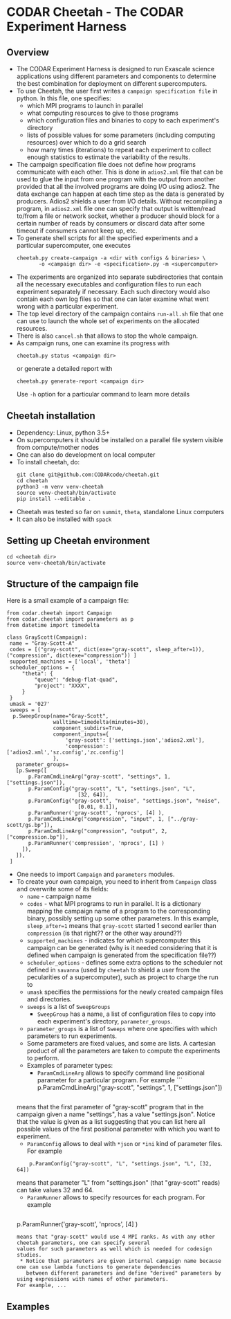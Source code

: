 # CODAR Cheetah - The CODAR Experiment Harness

## Overview

* The CODAR Experiment Harness is designed to run Exascale science applications
  using different parameters and components to determine the best combination
  for deployment on different supercomputers.
* To use Cheetah, the user first writes a `campaign specification file` in python.
  In this file, one specifies:
     * which MPI programs to launch in parallel
     * what computing resources to give to those programs
     * which configuration files and binaries to copy to each experiment's directory
     * lists of possible values for some parameters (including computing resources) over which to do a grid search
     * how many times (iterations) to repeat each experiment to collect enough statistics
       to estimate the variability of the results.
* The campaign specification file does not define how programs communicate with each other.
  This is done in `adios2.xml` file that can be used to glue the input from one program
  with the output from another provided that all the involved programs are doing I/O using adios2.
  The data exchange can happen at each time step as the data is generated by producers.
  Adios2 shields a user from I/O details. Without recompiling a program, in `adios2.xml` file one
  can specify that output is written/read to/from a file or network socket, whether a producer should block
  for a certain number of reads by consumers or discard data after some timeout if consumers cannot keep up, etc.
* To generate shell scripts for all the specified experiments and a particular supercomputer,
  one executes  
  ```
  cheetah.py create-campaign -a <dir with configs & binaries> \
  	     -o <campaign dir> -e <specification>.py -m <supercomputer>
  ```  
* The experiments are organized into separate subdirectories that contain
  all the necessary executables and configuration files to run each experiment separately if necessary.
  Each such directory would also contain each own log files so that one can later examine what went
  wrong with a particular experiment.
* The top level directory of the campaign contains `run-all.sh` file that one can use to launch
  the whole set of experiments on the allocated resources.
* There is also `cancel.sh` that allows to stop the whole campaign.
* As campaign runs, one can examine its progress with
  ```
  cheetah.py status <campaign dir>
  ```
  or generate a detailed report with
  ```
  cheetah.py generate-report <campaign dir>
  ```
  Use `-h` option for a particular command to learn more details

## Cheetah installation
   * Dependency: Linux, python 3.5+
   * On supercomputers it should be installed on a parallel file system visible from compute/mother nodes
   * One can also do development on local computer
   * To install cheetah, do:
     ```
     git clone git@github.com:CODARcode/cheetah.git
     cd cheetah          
     python3 -m venv venv-cheetah
     source venv-cheetah/bin/activate
     pip install --editable .
     ```
   * Cheetah was tested so far on `summit`, `theta`, standalone Linux computers
   * It can also be installed with `spack`
## Setting up Cheetah environment
   ```
   cd <cheetah dir>
   source venv-cheetah/bin/activate
   ```
## Structure of the campaign file
   Here is a small example of a campaign file:
   ```
from codar.cheetah import Campaign
from codar.cheetah import parameters as p
from datetime import timedelta

class GrayScott(Campaign):
    name = "Gray-Scott-A"
    codes = [("gray-scott", dict(exe="gray-scott", sleep_after=1)), ("compression", dict(exe="compression")) ]
    supported_machines = ['local', 'theta']
    scheduler_options = {
        "theta": {
            "queue": "debug-flat-quad",
            "project": "XXXX",
        }
    }
    umask = '027'
    sweeps = [
     p.SweepGroup(name="Gray-Scott",
                  walltime=timedelta(minutes=30),
                  component_subdirs=True,
                  component_inputs={
                      'gray-scott': ['settings.json','adios2.xml'],
                      'compression': ['adios2.xml','sz.config','zc.config']
                  },
      parameter_groups=
      [p.Sweep([
          p.ParamCmdLineArg("gray-scott", "settings", 1, ["settings.json"]),
          p.ParamConfig("gray-scott", "L", "settings.json", "L",
                          [32, 64]),
          p.ParamConfig("gray-scott", "noise", "settings.json", "noise",
                          [0.01, 0.1]),
          p.ParamRunner('gray-scott', 'nprocs', [4] ),
          p.ParamCmdLineArg("compression", "input", 1, ["../gray-scott/gs.bp"]),
          p.ParamCmdLineArg("compression", "output", 2, ["compression.bp"]),
          p.ParamRunner('compression', 'nprocs', [1] )          
        ]),
      ]),
    ]

   ```
   * One needs to import `Campaign` and `parameters` modules.
   * To create your own campaign, you need to inherit from `Campaign` class and overwrite some of its fields:
     * `name` - campaign name
     * `codes` - what MPI programs to run in parallel.
       It is a dictionary mapping the campaign name of a program to the corresponding binary,
       possibly setting up some other parameters. In this example, `sleep_after=1` means that
       `gray-scott` started 1 second earlier than `compression` (is that right?? or the other way around??)
     * `supported_machines` - indicates for which supercomputer this campaign can be generated (why is it needed considering
       that it is defined when campaign is generated from the specification file??)
     * `scheduler_options` - defines some extra options to the scheduler not defined in `savanna`
       (used by `cheetah` to shield a user from the pecularities of a supercomputer), such as project
       to charge the run to
     * `umask` specifies the permissions for the newly created campaign files and directories.
     * `sweeps` is a list of `SweepGroups`
       * `SweepGroup` has a  name, a list of configuration files to copy into each experiment's directory,
       	 `parameter_groups`.
	 * `parameter_groups` is a list of `Sweeps` where one specifies with which parameters to run experiments.
	 * Some parameters are fixed values, and some are lists. A cartesian product of all the parameters are taken
	   to compute the experiments to perform.
     * Examples of parameter types:
       * `ParamCmdLineArg` allows to specify command line positional parameter for a particular program.
       	 For example
       	     ```
	     p.ParamCmdLineArg("gray-scott", "settings", 1, ["settings.json"])
	     ```
	 means that the first parameter of "gray-scott" program that in the campaign given a name "settings", has a value
	 "settings.json". Notice that the value is given as a list suggesting that you can list here all possible values
	 of the first positional parameter with which you want to experiment.	 
       * `ParamConfig` allows to deal with `*json` or `*ini` kind of parameter files. For example
	  ```
       	  p.ParamConfig("gray-scott", "L", "settings.json", "L", [32, 64])
	  ```
	  means that parameter "L" from "settings.json" (that "gray-scott" reads) can take values 32 and 64.
       * `ParamRunner` allows to specify resources for each program. For example
       	  ```
	  p.ParamRunner('gray-scott', 'nprocs', [4] )
	  ```
	  means that "gray-scott" would use 4 MPI ranks. As with any other cheetah parameters, one can specify several
	  values for such parameters as well which is needed for codesign studies.
       * Notice that parameters are given internal campaign name because one can use lambda functions to generate dependencies
       	 between different parameters and define "derived" parameters by using expressions with names of other parameters.
	 For example, ...
## Examples
